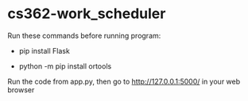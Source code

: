 # cs362-work_scheduler

Run these commands before running program:

- pip install Flask

- python -m pip install ortools

Run the code from app.py, then go to http://127.0.0.1:5000/ in your web browser
